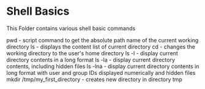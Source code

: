 # Shell Basics
This Folder contains various shell basic commands

pwd - script command to get the absolute path name of the current working directory
ls - displays the content list of current directory
cd - changes the working directory to the user's home directory
ls -l - display current directory contents in a long format
ls -la - display current directory contents, including hidden files 
ls -lna - display current directory contents in long format with user and group IDs displayed numerically and hidden files
mkdir /tmp/my_first_directory - creates new directory in directory tmp 
